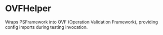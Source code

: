 # OVFHelper
Wraps PSFramework into OVF (Operation Validation Framework), providing config imports during testing invocation.
